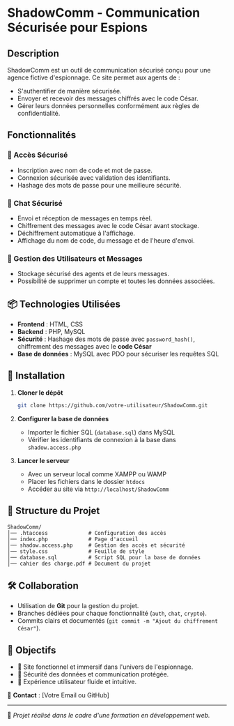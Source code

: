 # ShadowComm - Communication Sécurisée pour Espions

## Description
ShadowComm est un outil de communication sécurisé conçu pour une agence fictive d'espionnage. Ce site permet aux agents de :
- S'authentifier de manière sécurisée.
- Envoyer et recevoir des messages chiffrés avec le code César.
- Gérer leurs données personnelles conformément aux règles de confidentialité.

## Fonctionnalités
### 🔐 Accès Sécurisé
- Inscription avec nom de code et mot de passe.
- Connexion sécurisée avec validation des identifiants.
- Hashage des mots de passe pour une meilleure sécurité.

### 💬 Chat Sécurisé
- Envoi et réception de messages en temps réel.
- Chiffrement des messages avec le code César avant stockage.
- Déchiffrement automatique à l'affichage.
- Affichage du nom de code, du message et de l'heure d'envoi.

### 📂 Gestion des Utilisateurs et Messages
- Stockage sécurisé des agents et de leurs messages.
- Possibilité de supprimer un compte et toutes les données associées.

## 📦 Technologies Utilisées
- **Frontend** : HTML, CSS
- **Backend** : PHP, MySQL
- **Sécurité** : Hashage des mots de passe avec `password_hash()`, chiffrement des messages avec le **code César**
- **Base de données** : MySQL avec PDO pour sécuriser les requêtes SQL

## 🚀 Installation
1. **Cloner le dépôt**
   ```bash
   git clone https://github.com/votre-utilisateur/ShadowComm.git
   ```
2. **Configurer la base de données**
   - Importer le fichier SQL (`database.sql`) dans MySQL
   - Vérifier les identifiants de connexion à la base dans `shadow.access.php`

3. **Lancer le serveur**
   - Avec un serveur local comme XAMPP ou WAMP
   - Placer les fichiers dans le dossier `htdocs`
   - Accéder au site via `http://localhost/ShadowComm`

## 📜 Structure du Projet
```
ShadowComm/
│── .htaccess             # Configuration des accès
│── index.php             # Page d'accueil
│── shadow.access.php     # Gestion des accès et sécurité
│── style.css             # Feuille de style
│── database.sql          # Script SQL pour la base de données
│── cahier des charge.pdf # Document du projet
```

## 🛠 Collaboration
- Utilisation de **Git** pour la gestion du projet.
- Branches dédiées pour chaque fonctionnalité (`auth`, `chat`, `crypto`).
- Commits clairs et documentés (`git commit -m "Ajout du chiffrement César"`).

## 📌 Objectifs
- 🔹 Site fonctionnel et immersif dans l'univers de l'espionnage.
- 🔹 Sécurité des données et communication protégée.
- 🔹 Expérience utilisateur fluide et intuitive.

📧 **Contact** : [Votre Email ou GitHub]

---
🚀 *Projet réalisé dans le cadre d'une formation en développement web.*
